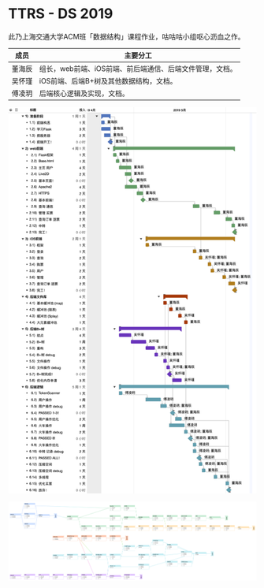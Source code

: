 # TTRS - DS 2019

此乃上海交通大学ACM班「数据结构」课程作业，咕咕咕小组呕心沥血之作。

| 成员   | 主要分工                                                 |
| ------ | -------------------------------------------------------- |
| 董海辰 | 组长，web前端、iOS前端、前后端通信、后端文件管理，文档。 |
| 吴怀瑾 | iOS前端、后端B+树及其他数据结构，文档。                  |
| 傅凌玥 | 后端核心逻辑及实现，文档。                               |

![TTRS](doc/assets/TTRS.png)

![TTRS2](doc/assets/TTRS2.png)
